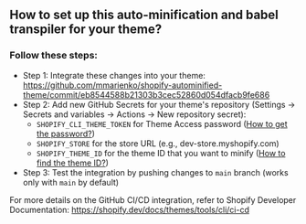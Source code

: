 ## How to set up this auto-minification and babel transpiler for your theme?

### Follow these steps:
- Step 1: Integrate these changes into your theme: https://github.com/mmarienko/shopify-autominified-theme/commit/eb8544588b21303b3cec52860d054dfacb9fe686
- Step 2: Add new GitHub Secrets for your theme's repository (Settings -> Secrets and variables -> Actions -> New repository secret):
  - `SHOPIFY_CLI_THEME_TOKEN` for Theme Access password ([How to get the password?](https://shopify.dev/docs/themes/tools/theme-access))
  - `SHOPIFY_STORE` for the store URL (e.g., dev-store.myshopify.com)
  - `SHOPIFY_THEME_ID` for the theme ID that you want to minify ([How to find the theme ID?](https://www.howcommerce.com/shopify-theme-id/))
- Step 3: Test the integration by pushing changes to `main` branch (works only with `main` by default)

For more details on the GitHub CI/CD integration, refer to Shopify Developer Documentation: https://shopify.dev/docs/themes/tools/cli/ci-cd
